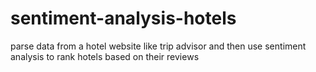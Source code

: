 # sentiment-analysis-hotels
parse data from a hotel website like trip advisor and then use sentiment analysis to rank hotels based on their reviews
